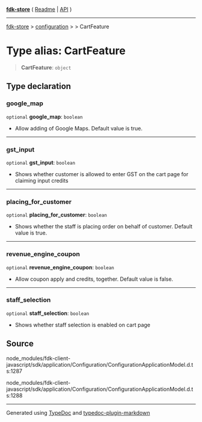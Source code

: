 [**fdk-store**](../../../README.md) ( [Readme](../../../README.md) \| [API](../../../API.md) )

---

[fdk-store](../../../API.md) > [configuration](../../README.md) > [<internal>](../README.md) > CartFeature

# Type alias: CartFeature

> **CartFeature**: `object`

## Type declaration

### google_map

`optional` **google_map**: `boolean`

- Allow adding of Google Maps. Default value is true.

---

### gst_input

`optional` **gst_input**: `boolean`

- Shows whether customer is allowed to enter
  GST on the cart page for claiming input credits

---

### placing_for_customer

`optional` **placing_for_customer**: `boolean`

- Shows whether the staff is
  placing order on behalf of customer. Default value is true.

---

### revenue_engine_coupon

`optional` **revenue_engine_coupon**: `boolean`

- Allow coupon apply and credits,
  together. Default value is false.

---

### staff_selection

`optional` **staff_selection**: `boolean`

- Shows whether staff selection is
  enabled on cart page

## Source

node_modules/fdk-client-javascript/sdk/application/Configuration/ConfigurationApplicationModel.d.ts:1287

node_modules/fdk-client-javascript/sdk/application/Configuration/ConfigurationApplicationModel.d.ts:1288

---

Generated using [TypeDoc](https://typedoc.org/) and [typedoc-plugin-markdown](https://www.npmjs.com/package/typedoc-plugin-markdown)
